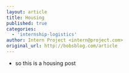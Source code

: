 ```yaml
---
layout: article
title: Housing
published: true
categories:
  - 'internship-logistics'
author: Intern Project <intern@project.com>
original_url: http://bobsblog.com/article
---
```


- so this is a housing post
